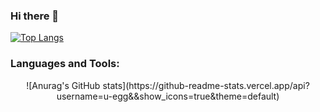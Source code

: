 

### Hi there 👋

[![Top Langs](https://github-readme-stats.vercel.app/api/top-langs/?username=u-egg)](https://github.com/anuraghazra/github-readme-stats)

### Languages and Tools:
<div align = center>![Anurag's GitHub stats](https://github-readme-stats.vercel.app/api?username=u-egg&&show_icons=true&theme=default)</div>
